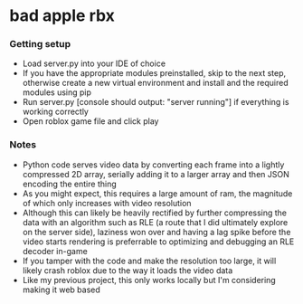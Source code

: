 # bad apple rbx

### Getting setup

- Load server.py into your IDE of choice
- If you have the appropriate modules preinstalled, skip to the next step, otherwise create a new virtual environment and install and the required modules using pip
- Run server.py [console should output: "server running"] if everything is working correctly
- Open roblox game file and click play

### Notes

- Python code serves video data by converting each frame into a lightly compressed 2D array, serially adding it to a larger array and then JSON encoding the entire thing
- As you might expect, this requires a large amount of ram, the magnitude of which only increases with video resolution
- Although this can likely be heavily rectified by further compressing the data with an algorithm such as RLE (a route that I did ultimately explore on the server side), laziness won over and having a lag spike before the video starts rendering is preferrable to optimizing and debugging an RLE decoder in-game
- If you tamper with the code and make the resolution too large, it will likely crash roblox due to the way it loads the video data
- Like my previous project, this only works locally but I'm considering making it web based
